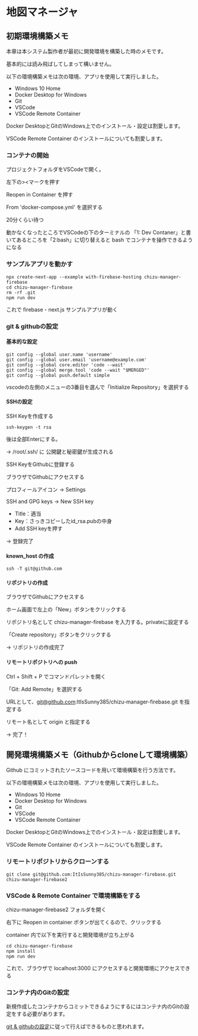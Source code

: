 # 地図マネージャ

## 初期環境構築メモ

本章は本システム製作者が最初に開発環境を構築した時のメモです。

基本的には読み飛ばしてしまって構いません。

以下の環境構築メモは次の環境、アプリを使用して実行しました。

- Windows 10 Home
- Docker Desktop for Windows
- Git
- VSCode
- VSCode Remote Container

Docker DesktopとGitのWindows上でのインストール・設定は割愛します。

VSCode Remote Container のインストールについても割愛します。 

### コンテナの開始

プロジェクトフォルダをVSCodeで開く。

左下の><マークを押す

Reopen in Container を押す

From 'docker-compose.yml' を選択する

20分くらい待つ

動かなくなったところでVSCodeの下のターミナルの 「1: Dev Contaner」と書いてあるところを「2:bash」に切り替えると bash でコンテナを操作できるようになる

### サンプルアプリを動かす

```
npx create-next-app --example with-firebase-hosting chizu-manager-firebase
cd chizu-manager-firebase
rm -rf .git
npm run dev
```

これで firebase - next.js サンプルアプリが動く

### git & githubの設定

#### 基本的な設定

```
git config --global user.name 'username'
git config --global user.email 'username@example.com'
git config --global core.editor 'code --wait'
git config --global merge.tool 'code --wait "$MERGED"'
git config --global push.default simple
```

vscodeの左側のメニューの3番目を選んで「Initialize Repository」を選択する

#### SSHの設定

SSH Keyを作成する

```
ssh-keygen -t rsa
```

後は全部Enterにする。

→ /root/.ssh/ に 公開鍵と秘密鍵が生成される

SSH KeyをGithubに登録する

ブラウザでGithubにアクセスする

プロフィールアイコン → Settings

SSH and GPG keys → New SSH key

- Title：適当
- Key：さっきコピーしたid_rsa.pubの中身
- Add SSH keyを押す

→ 登録完了

#### known_host の作成

```
ssh -T git@github.com
```

#### リポジトリの作成

ブラウザでGithubにアクセスする

ホーム画面で左上の「New」ボタンをクリックする

リポジトリ名として chizu-manager-firebase を入力する。privateに設定する

「Create repository」ボタンをクリックする

→ リポジトリの作成完了

#### リモートリポジトリへの push

Ctrl + Shift + P でコマンドパレットを開く

「Git: Add Remote」を選択する

URLとして、git@github.com:ItIsSunny385/chizu-manager-firebase.git を指定する

リモート名として origin と指定する

→ 完了！

## 開発環境構築メモ（Githubからcloneして環境構築）

Github にコミットされたソースコードを用いて環境構築を行う方法です。

以下の環境構築メモは次の環境、アプリを使用して実行しました。

- Windows 10 Home
- Docker Desktop for Windows
- Git
- VSCode
- VSCode Remote Container

Docker DesktopとGitのWindows上でのインストール・設定は割愛します。

VSCode Remote Container のインストールについても割愛します。

### リモートリポジトリからクローンする

```
git clone git@github.com:ItIsSunny385/chizu-manager-firebase.git chizu-manager-firebase2
```

### VSCode & Remote Container で環境構築をする

chizu-manager-firebase2 フォルダを開く

右下に Reopen in container ボタンが出てくるので、クリックする

container 内で以下を実行すると開発環境が立ち上がる

```
cd chizu-manager-firebase
npm install
npm run dev 
```

これで、ブラウザで localhost:3000 にアクセスすると開発環境にアクセスできる

### コンテナ内のGitの設定

新規作成したコンテナからコミットできるようにするにはコンテナ内のGitの設定をする必要があります。

[git & githubの設定](#git--githubの設定)に従って行えばできるものと思われます。
